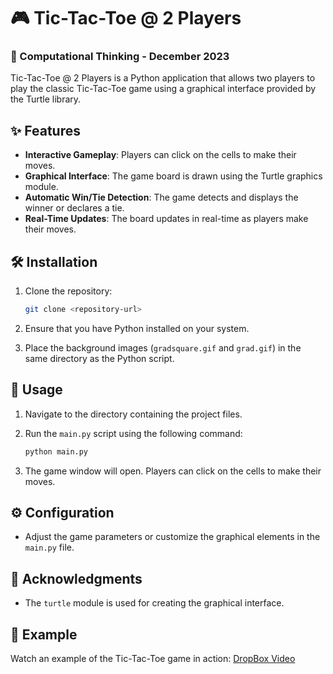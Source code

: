# 🎮 Tic-Tac-Toe @ 2 Players

### 📅 Computational Thinking - December 2023

Tic-Tac-Toe @ 2 Players is a Python application that allows two players to play the classic Tic-Tac-Toe game using a graphical interface provided by the Turtle library.

## ✨ Features

- **Interactive Gameplay**: Players can click on the cells to make their moves.
- **Graphical Interface**: The game board is drawn using the Turtle graphics module.
- **Automatic Win/Tie Detection**: The game detects and displays the winner or declares a tie.
- **Real-Time Updates**: The board updates in real-time as players make their moves.

## 🛠️ Installation

1. Clone the repository:

    ```bash
    git clone <repository-url>
    ```

2. Ensure that you have Python installed on your system.

3. Place the background images (`gradsquare.gif` and `grad.gif`) in the same directory as the Python script.

## 🚀 Usage

1. Navigate to the directory containing the project files.
2. Run the `main.py` script using the following command:

    ```bash
    python main.py
    ```

3. The game window will open. Players can click on the cells to make their moves.

## ⚙️ Configuration

- Adjust the game parameters or customize the graphical elements in the `main.py` file.

## 🙏 Acknowledgments

- The `turtle` module is used for creating the graphical interface.

## 🎥 Example

Watch an example of the Tic-Tac-Toe game in action: [DropBox Video](https://www.dropbox.com/scl/fi/ob4fdue3pnd6w7lx29hhz/Video-06-12-2023-9-37-33-PM.mp4?rlkey=gn4t6roejxl0ah22qmd5febza&e=1&dl=0)
